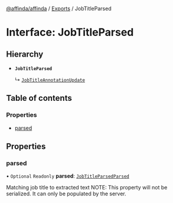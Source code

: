 [@affinda/affinda](../README.md) / [Exports](../modules.md) / JobTitleParsed

# Interface: JobTitleParsed

## Hierarchy

- **`JobTitleParsed`**

  ↳ [`JobTitleAnnotationUpdate`](JobTitleAnnotationUpdate.md)

## Table of contents

### Properties

- [parsed](JobTitleParsed.md#parsed)

## Properties

### parsed

• `Optional` `Readonly` **parsed**: [`JobTitleParsedParsed`](JobTitleParsedParsed.md)

Matching job title to extracted text
NOTE: This property will not be serialized. It can only be populated by the server.
